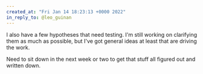 ```yaml
---
created_at: "Fri Jan 14 18:23:13 +0000 2022"
in_reply_to: @leo_guinan
---
```


I also have a few hypotheses that need testing. I'm still working on clarifying them as much as possible, but I've got general ideas at least that are driving the work.

Need to sit down in the next week or two to get that stuff all figured out and written down.